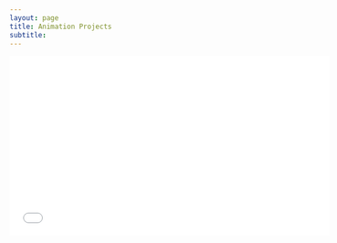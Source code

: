 ```yaml
---
layout: page
title: Animation Projects
subtitle: 
---
```


<iframe width="560" height="315" src="[https://youtube/embed/85r13wD6ZZo](https://youtu.be/BFhp7Y0iLSA?si=ZDk7D695DZuzCyV5)" frameborder="0" allow="accelerometer; autoplay; clipboard-write; encrypted-media; gyroscope; picture-in-picture" allowfullscreen></iframe>



